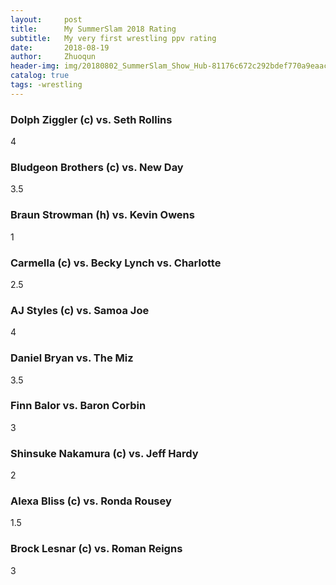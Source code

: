 ```yaml
---
layout:     post
title:      My SummerSlam 2018 Rating
subtitle:   My very first wrestling ppv rating
date:       2018-08-19
author:     Zhuoqun
header-img: img/20180802_SummerSlam_Show_Hub-81176c672c292bdef770a9eaac836a84-1068x468.jpg
catalog: true
tags: -wrestling
---
```


### Dolph Ziggler (c) vs. Seth Rollins

4

### Bludgeon Brothers (c) vs. New Day

3.5

### Braun Strowman (h) vs. Kevin Owens

1

### Carmella (c) vs. Becky Lynch vs. Charlotte

2.5

### AJ Styles (c) vs. Samoa Joe

4

### Daniel Bryan vs. The Miz

3.5

### Finn Balor vs. Baron Corbin

3

### Shinsuke Nakamura (c) vs. Jeff Hardy

2

### Alexa Bliss (c) vs. Ronda Rousey

1.5

### Brock Lesnar (c) vs. Roman Reigns

3

